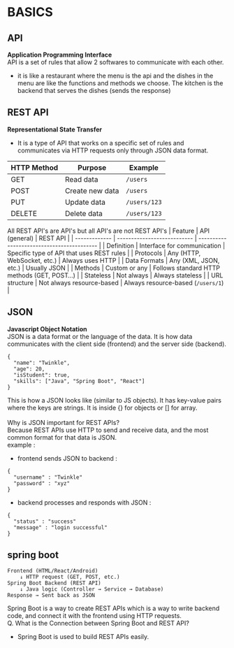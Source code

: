 # BASICS
## API
**Application Programming Interface** <br>
API is a set of rules that allow 2 softwares to communicate with each other. 
- it is like a restaurant where the menu is the api and the dishes in the menu are like the functions and methods we choose. The kitchen is the backend that serves the dishes (sends the response)
## REST API 
**Representational State Transfer**<br>
- It is a type of API that works on a specific set of rules and communicates via HTTP requests only through JSON data format.

| HTTP Method | Purpose         | Example      |
| ----------- | --------------- | ------------ |
| GET         | Read data       | `/users`     |
| POST        | Create new data | `/users`     |
| PUT         | Update data     | `/users/123` |
| DELETE      | Delete data     | `/users/123` |

All REST API's are API's but all API's are not REST API's
| Feature       | API (general)               | REST API                                   |
| ------------- | --------------------------- | ------------------------------------------ |
| Definition    | Interface for communication | Specific type of API that uses REST rules  |
| Protocols     | Any (HTTP, WebSocket, etc.) | Always uses HTTP                           |
| Data Formats  | Any (XML, JSON, etc.)       | Usually JSON                               |
| Methods       | Custom or any               | Follows standard HTTP methods (GET, POST…) |
| Stateless     | Not always                  | Always stateless                           |
| URL structure | Not always resource-based   | Always resource-based (`/users/1`)         |

## JSON 
**Javascript Object Notation**<br>
JSON is a data format or the language of the data. It is how data communicates with the client side (frontend) and the server side (backend).
```
{
  "name": "Twinkle",
  "age": 20,
  "isStudent": true,
  "skills": ["Java", "Spring Boot", "React"]
}

```
This is how a JSON looks like (similar to JS objects). It has key-value pairs where the keys are strings. It is inside {} for objects or [] for array.<br><br>
Why is JSON important for REST APIs?<br>
Because REST APIs use HTTP to send and receive data, and the most common format for that data is JSON.<br>
example :
- frontend sends JSON to backend : 
```
{
  "username" : "Twinkle"
  "password" : "xyz"
}
```
- backend processes and responds with JSON :
```
{
  "status" : "success"
  "message" : "login successful"
}
```

## spring boot 
```
Frontend (HTML/React/Android) 
    ↓ HTTP request (GET, POST, etc.)
Spring Boot Backend (REST API) 
    ↓ Java logic (Controller → Service → Database)
Response → Sent back as JSON
```
Spring Boot is a way to create REST APIs which is a way to write backend code, and connect it with the frontend using HTTP requests.<br>
Q. What is the Connection between Spring Boot and REST API? <br>
 - Spring Boot is used to build REST APIs easily.

